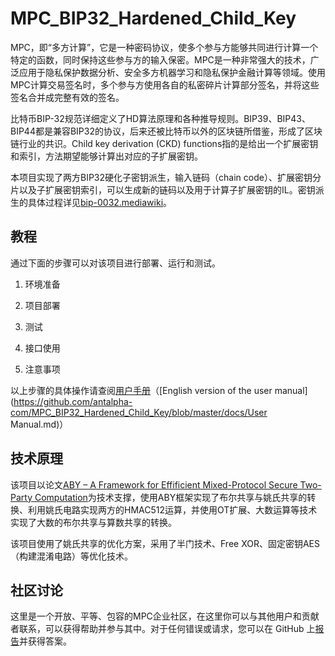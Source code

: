 # MPC_BIP32_Hardened_Child_Key

MPC，即“多方计算”，它是一种密码协议，使多个参与方能够共同进行计算一个特定的函数，同时保持这些参与方的输入保密。MPC是一种非常强大的技术，广泛应用于隐私保护数据分析、安全多方机器学习和隐私保护金融计算等领域。使用MPC计算交易签名时，多个参与方使用各自的私密碎片计算部分签名，并将这些签名合并成完整有效的签名。

比特币BIP-32规范详细定义了HD算法原理和各种推导规则。BIP39、BIP43、BIP44都是兼容BIP32的协议，后来还被比特币以外的区块链所借鉴，形成了区块链行业的共识。Child key derivation (CKD) functions指的是给出一个扩展密钥和索引，方法期望能够计算出对应的子扩展密钥。

本项目实现了两方BIP32硬化子密钥派生，输入链码（chain code）、扩展密钥分片以及子扩展密钥索引，可以生成新的链码以及用于计算子扩展密钥的IL。密钥派生的具体过程详见[bip-0032.mediawiki](https://github.com/bitcoin/bips/blob/master/bip-0032.mediawiki#user-content-Child_key_derivation_CKD_functions)。

## 教程

通过下面的步骤可以对该项目进行部署、运行和测试。

1. 环境准备

2. 项目部署

3. 测试

5. 接口使用

6. 注意事项

以上步骤的具体操作请查阅[用户手册](https://github.com/antalpha-com/MPC_BIP32_Hardened_Child_Key/blob/master/docs/用户手册.md)（[English version of the user manual](https://github.com/antalpha-com/MPC_BIP32_Hardened_Child_Key/blob/master/docs/User Manual.md)）

## 技术原理

该项目以论文[ABY – A Framework for Effificient Mixed-Protocol Secure Two-Party Computation](https://encrypto.de/papers/DSZ15.pdf)为技术支撑，使用ABY框架实现了布尔共享与姚氏共享的转换、利用姚氏电路实现两方的HMAC512运算，并使用OT扩展、大数运算等技术实现了大数的布尔共享与算数共享的转换。

该项目使用了姚氏共享的优化方案，采用了半门技术、Free XOR、固定密钥AES（构建混淆电路）等优化技术。

## 社区讨论

这里是一个开放、平等、包容的MPC企业社区，在这里你可以与其他用户和贡献者联系，可以获得帮助并参与其中。对于任何错误或请求，您可以在 GitHub 上[报告](https://github.com/antalpha-com/MPC_BIP32_Hardened_Child_Key/issues)并获得答案。







